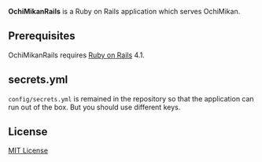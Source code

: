 **OchiMikanRails** is a Ruby on Rails application which serves OchiMikan.

Prerequisites
-------------

OchiMikanRails requires [Ruby on Rails](http://rubyonrails.org) 4.1.

secrets.yml
-----------

`config/secrets.yml` is remained in the repository so that the application can run out of the box.
But you should use different keys.

License
-------

[MIT License](http://opensource.org/licenses/MIT)
